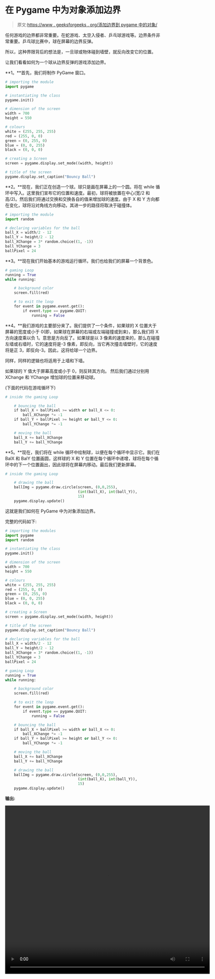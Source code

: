 # 在 Pygame 中为对象添加边界

> 原文:[https://www . geeksforgeeks . org/添加边界到 pygame 中的对象/](https://www.geeksforgeeks.org/adding-boundary-to-an-object-in-pygame/)

任何游戏的边界都非常重要。在蛇游戏、太空入侵者、乒乓球游戏等。边界条件非常重要。乒乓球比赛中，球在屏幕的边界反弹。

所以，这种界限背后的想法是，一旦球或物体碰到墙壁，就反向改变它的位置。

让我们看看如何为一个球从边界反弹的游戏添加边界。

**1。**首先，我们将制作 PyGame 窗口。

```py
# importing the module
import pygame

# instantiating the class
pygame.init()

# dimension of the screen
width = 700
height = 550

# colours
white = (255, 255, 255)
red = (255, 0, 0)
green = (0, 255, 0)
blue = (0, 0, 255)
black = (0, 0, 0)

# creating a Screen
screen = pygame.display.set_mode((width, height))

# title of the screen
pygame.display.set_caption("Bouncy Ball")
```

**2。**现在，我们正在创造一个球。球只是画在屏幕上的一个圆。将在 while 循环中写入。这里我们宣布它的位置和速度。最初，球将被放置在中心(宽/2 和高/2)。然后我们将通过交换和交换各自的值来增加球的速度。由于 X 和 Y 方向都在变化，球将沿对角线方向移动，其进一步的路径将取决于碰撞体。

```py
# importing the module
import random

# declaring variables for the ball
ball_X = width/2 - 12
ball_Y = height/2 - 12
ball_XChange = 3* random.choice((1, -1))
ball_YChange = 3
ballPixel = 24
```

**3。**现在我们开始基本的游戏运行循环。我们也给我们的屏幕一个背景色。

```py
# gaming Loop
running = True
while running:

    # background color
    screen.fill(red)

    # to exit the loop
    for event in pygame.event.get():
        if event.type == pygame.QUIT:
            running = False
```

**4。**我们游戏的主要部分来了。我们提供了一个条件，如果球的 X 位置大于屏幕的宽度或小于 0(即，如果球在屏幕的右端或左端碰撞或到来)，那么我们将 X 方向速度乘以负 1。意思是方向反了。如果球是以 3 像素的速度来的，那么在碰撞左墙或右墙时，它的速度将是-3 像素，即反向，当它再次撞击墙壁时，它的速度将是正 3，即反向-3。因此，这将给球一个边界。

同样，同样的逻辑也将适用于上墙和下墙。

如果球的 Y 值大于屏幕高度或小于 0，则反转其方向。
然后我们通过分别用 XChange 和 YChange 增加球的位置来移动球。

(下面的代码在游戏循环下)

```py
# inside the gaming Loop

    # bouncing the ball
    if ball_X + ballPixel >= width or ball_X <= 0:
        ball_XChange *= -1
    if ball_Y + ballPixel >= height or ball_Y <= 0:
        ball_YChange *= -1

    # moving the ball
    ball_X += ball_XChange
    ball_Y += ball_YChange
```

**5。**现在，我们将在 while 循环中绘制球，以便在每个循环中显示它。我们在 BalX 和 BalY 位置画圆，这样球的 X 和 Y 位置在每个循环中递增，球将在每个循环中的下一个位置画出，因此球将在屏幕内移动。最后我们更新屏幕。

```py
# inside the gaming Loop

    # drawing the ball
    ballImg = pygame.draw.circle(screen, (0,0,255),
                                 (int(ball_X), int(ball_Y)),
                                 15)
    pygame.display.update()
```

这就是我们如何在 PyGame 中为对象添加边界。

完整的代码如下:

```py
# importing the modules
import pygame
import random

# instantiating the class
pygame.init()

# dimension of the screen
width = 700
height = 550

# colours
white = (255, 255, 255)
red = (255, 0, 0)
green = (0, 255, 0)
blue = (0, 0, 255)
black = (0, 0, 0)

# creating a Screen
screen = pygame.display.set_mode((width, height))

# title of the screen
pygame.display.set_caption("Bouncy Ball")

# declaring variables for the ball
ball_X = width/2 - 12
ball_Y = height/2 - 12
ball_XChange = 3* random.choice((1, -1))
ball_YChange = 3
ballPixel = 24

# gaming Loop
running = True
while running:

    # background color
    screen.fill(red)

    # to exit the loop
    for event in pygame.event.get():
        if event.type == pygame.QUIT:
            running = False

    # bouncing the ball
    if ball_X + ballPixel >= width or ball_X <= 0:
        ball_XChange *= -1
    if ball_Y + ballPixel >= height or ball_Y <= 0:
        ball_YChange *= -1

    # moving the ball
    ball_X += ball_XChange
    ball_Y += ball_YChange

    # drawing the ball
    ballImg = pygame.draw.circle(screen, (0,0,255),
                                 (int(ball_X), int(ball_Y)),
                                 15)
    pygame.display.update()
```

**输出:**

<video class="wp-video-shortcode" id="video-454943-1" width="665" height="547" preload="metadata" controls=""><source type="video/mp4" src="https://media.geeksforgeeks.org/wp-content/uploads/20200718103322/PyGame-boundary.mp4?_=1">[https://media.geeksforgeeks.org/wp-content/uploads/20200718103322/PyGame-boundary.mp4](https://media.geeksforgeeks.org/wp-content/uploads/20200718103322/PyGame-boundary.mp4)</video>